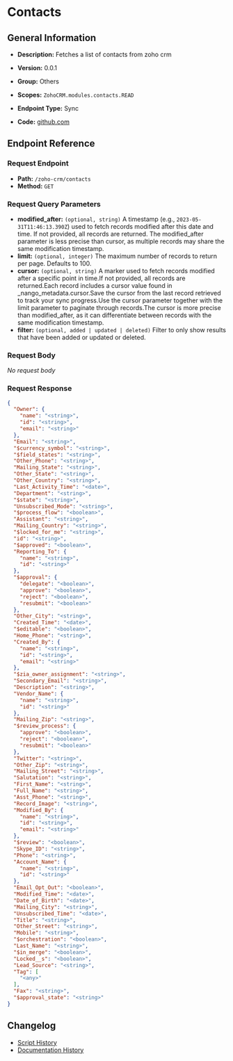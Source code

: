# Contacts

## General Information

- **Description:** Fetches a list of contacts from zoho crm

- **Version:** 0.0.1
- **Group:** Others
- **Scopes:** `ZohoCRM.modules.contacts.READ`
- **Endpoint Type:** Sync
- **Code:** [github.com](https://github.com/NangoHQ/integration-templates/tree/main/integrations/zoho-crm/syncs/contacts.ts)


## Endpoint Reference

### Request Endpoint

- **Path:** `/zoho-crm/contacts`
- **Method:** `GET`

### Request Query Parameters

- **modified_after:** `(optional, string)` A timestamp (e.g., `2023-05-31T11:46:13.390Z`) used to fetch records modified after this date and time. If not provided, all records are returned. The modified_after parameter is less precise than cursor, as multiple records may share the same modification timestamp.
- **limit:** `(optional, integer)` The maximum number of records to return per page. Defaults to 100.
- **cursor:** `(optional, string)` A marker used to fetch records modified after a specific point in time.If not provided, all records are returned.Each record includes a cursor value found in _nango_metadata.cursor.Save the cursor from the last record retrieved to track your sync progress.Use the cursor parameter together with the limit parameter to paginate through records.The cursor is more precise than modified_after, as it can differentiate between records with the same modification timestamp.
- **filter:** `(optional, added | updated | deleted)` Filter to only show results that have been added or updated or deleted.

### Request Body

_No request body_

### Request Response

```json
{
  "Owner": {
    "name": "<string>",
    "id": "<string>",
    "email": "<string>"
  },
  "Email": "<string>",
  "$currency_symbol": "<string>",
  "$field_states": "<string>",
  "Other_Phone": "<string>",
  "Mailing_State": "<string>",
  "Other_State": "<string>",
  "Other_Country": "<string>",
  "Last_Activity_Time": "<date>",
  "Department": "<string>",
  "$state": "<string>",
  "Unsubscribed_Mode": "<string>",
  "$process_flow": "<boolean>",
  "Assistant": "<string>",
  "Mailing_Country": "<string>",
  "$locked_for_me": "<string>",
  "id": "<string>",
  "$approved": "<boolean>",
  "Reporting_To": {
    "name": "<string>",
    "id": "<string>"
  },
  "$approval": {
    "delegate": "<boolean>",
    "approve": "<boolean>",
    "reject": "<boolean>",
    "resubmit": "<boolean>"
  },
  "Other_City": "<string>",
  "Created_Time": "<date>",
  "$editable": "<boolean>",
  "Home_Phone": "<string>",
  "Created_By": {
    "name": "<string>",
    "id": "<string>",
    "email": "<string>"
  },
  "$zia_owner_assignment": "<string>",
  "Secondary_Email": "<string>",
  "Description": "<string>",
  "Vendor_Name": {
    "name": "<string>",
    "id": "<string>"
  },
  "Mailing_Zip": "<string>",
  "$review_process": {
    "approve": "<boolean>",
    "reject": "<boolean>",
    "resubmit": "<boolean>"
  },
  "Twitter": "<string>",
  "Other_Zip": "<string>",
  "Mailing_Street": "<string>",
  "Salutation": "<string>",
  "First_Name": "<string>",
  "Full_Name": "<string>",
  "Asst_Phone": "<string>",
  "Record_Image": "<string>",
  "Modified_By": {
    "name": "<string>",
    "id": "<string>",
    "email": "<string>"
  },
  "$review": "<boolean>",
  "Skype_ID": "<string>",
  "Phone": "<string>",
  "Account_Name": {
    "name": "<string>",
    "id": "<string>"
  },
  "Email_Opt_Out": "<boolean>",
  "Modified_Time": "<date>",
  "Date_of_Birth": "<date>",
  "Mailing_City": "<string>",
  "Unsubscribed_Time": "<date>",
  "Title": "<string>",
  "Other_Street": "<string>",
  "Mobile": "<string>",
  "$orchestration": "<boolean>",
  "Last_Name": "<string>",
  "$in_merge": "<boolean>",
  "Locked__s": "<boolean>",
  "Lead_Source": "<string>",
  "Tag": [
    "<any>"
  ],
  "Fax": "<string>",
  "$approval_state": "<string>"
}
```

## Changelog

- [Script History](https://github.com/NangoHQ/integration-templates/commits/main/integrations/zoho-crm/syncs/contacts.ts)
- [Documentation History](https://github.com/NangoHQ/integration-templates/commits/main/integrations/zoho-crm/syncs/contacts.md)

<!-- END  GENERATED CONTENT -->

